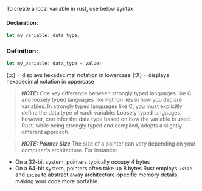 To create a local variable in rust, use below syntax

#### Declaration: 
```rust
let my_variable: data_type;
```

### Definition: 
```rust 
let my_variable: data_type = value;
```

{:x} = displays hexadecimal notation in lowercase
{:X} = displays hexadecimal notation in uppercase

> **_NOTE:_**
One key difference between strongly typed languages like C and loosely typed languages like Python lies in how you declare variables. In strongly typed languages like C, you must explicitly define the data type of each variable. Loosely typed languages, however, can infer the data type based on how the variable is used. Rust, while being strongly typed and compiled, adopts a slightly different approach.

> **_NOTE: Pointer Size_** 
The size of a pointer can vary depending on your computer's architecture. For instance:

* On a 32-bit system, pointers typically occupy 4 bytes
* On a 64-bit system, pointers often take up 8 bytes
Rust employs `usize` and `isize` to abstract away architecture-specific memory details, making your code more portable.

